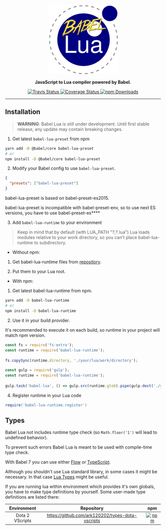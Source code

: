 <p align="center">
  <a href="https://github.com/ark120202/babel-lua">
    <img alt="Babel Lua" src="https://raw.githubusercontent.com/ark120202/babel-lua/master/logo.png" height="225">
  </a>
</p>

<p align="center">
  <b>JavaScript to Lua compiler powered by Babel.</b>
</p>

<p align="center">
  <a href="https://travis-ci.org/ark120202/babel-lua">
    <img alt="Travis Status" src="https://img.shields.io/travis/ark120202/babel-lua/master.svg?label=travis&maxAge=43200">
  </a>
  <a href="https://codecov.io/github/ark120202/babel-lua">
    <img alt="Coverage Status" src="https://img.shields.io/codecov/c/github/ark120202/babel-lua/master.svg?maxAge=43200">
  </a>
  <a href="https://www.npmjs.com/package/babel-lua-preset">
    <img alt="npm Downloads" src="https://img.shields.io/npm/dm/babel-lua-preset.svg?maxAge=43200">
  </a>
</p>

---

## Installation

> **WARNING**: Babel Lua is still under development.
> Until first stable release, any update may contain breaking changes.

1. Get latest `babel-lua-preset` from npm

```bash
yarn add -D @babel/core babel-lua-preset
# or
npm install -D @babel/core babel-lua-preset
```

2. Modify your Babel config to use `babel-lua-preset`.

```json
{
  "presets": ["babel-lua-preset"]
}
```

babel-lua-preset is based on babel-preset-es2015.

babel-lua-preset is incompatible with babel-preset-env, so to use next ES versions, you have to use babel-preset-es\*\*\*\*

3. Add `babel-lua-runtime` to your environment

> Keep in mind that by default (with LUA_PATH "?;?.lua") Lua loads modules relative to your work directory, so you can't place babel-lua-runtime to subdirectory.

* Without npm:

1. Get babel-lua-runtime files from [repository](https://github.com/ark120202/babel-lua/tree/master/packages/babel-lua-runtime/babel-lua-runtime).

2. Put them to your Lua root.

* With npm:

1. Get latest babel-lua-runtime from npm.

```bash
yarn add -D babel-lua-runtime
# or
npm install -D babel-lua-runtime
```

2. Use it in your build provider.

It's recommended to execute it on each build, so runtime in your project will match npm version.

```js
const fs = require('fs-extra');
const runtime = require('babel-lua-runtime');

fs.copySync(runtime.directory, './your/lua/work/directory');
```

```js
const gulp = require('gulp');
const runtime = require('babel-lua-runtime');

gulp.task('babel-lua', () => gulp.src(runtime.glob).pipe(gulp.dest('./your/lua/work/directory')));
```

4. Register runtime in your Lua code

```lua
require('babel-lua-runtime.register')
```

## Types

Babel Lua not includes runtime type check (so `Math.floor('1')` will lead to undefined behavior).

To prevent such errors Babel Lua is meant to be used with compile-time type check.

With Babel 7 you can use either [Flow](https://github.com/babel/babel/tree/master/packages/babel-preset-flow/) or [TypeScript](https://github.com/babel/babel/tree/master/packages/babel-preset-typescript).

Although you shouldn't use Lua standard library, in some cases it might be necessary.
In that case [Lua Types](https://github.com/ark120202/lua-types) might be useful.

If you are running lua within environment which provides it's own globals,
you have to make type definitions by yourself.
Some user-made type definitions are listed there:

| Environment | Repository | npm |
|:---------------:|:------------------------------------------------:|:-------------------------------------------------:|
| Dota 2 VScripts | <https://github.com/ark120202/types-dota-vscripts> | [![npm](https://img.shields.io/npm/dm/types-dota-vscripts.svg)](https://www.npmjs.com/package/types-dota-vscripts) |
